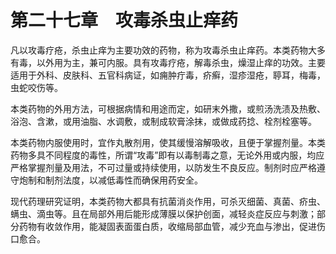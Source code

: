 # 第二十七章　攻毒杀虫止痒药

凡以攻毒疗疮，杀虫止痒为主要功效的药物，称为攻毒杀虫止痒药。本类药物大多有毒，以外用为主，兼可内服。具有攻毒疗疮，解毒杀虫，燥湿止痒的功效。主要适用于外科、皮肤科、五官科病证，如痈肿疔毒，疥癣，湿疹湿疮，聤耳，梅毒，虫蛇咬伤等。

本类药物的外用方法，可根据病情和用途而定，如研末外撒，或煎汤洗渍及热敷、浴泡、含漱，或用油脂、水调敷，或制成软膏涂抹，或做成药捻、栓剂栓塞等。

本类药物内服使用时，宜作丸散剂用，使其缓慢溶解吸收，且便于掌握剂量。本类药物多具不同程度的毒性，所谓“攻毒”即有以毒制毒之意，无论外用或内服，均应严格掌握剂量及用法，不可过量或持续使用，以防发生不良反应。制剂时应严格遵守炮制和制剂法度，以减低毒性而确保用药安全。

现代药理研究证明，本类药物大都具有抗菌消炎作用，可杀灭细菌、真菌、疥虫、螨虫、滴虫等。且在局部外用后能形成薄膜以保护创面，减轻炎症反应与刺激；部分药物有收敛作用，能凝固表面蛋白质，收缩局部血管，减少充血与渗出，促进伤口愈合。